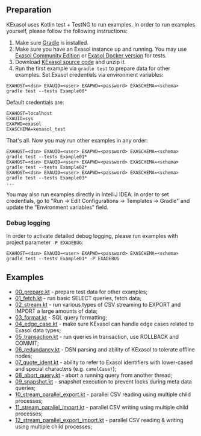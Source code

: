## Preparation

KExasol uses Kotlin test + TestNG to run examples. In order to run examples yourself, please follow the following instructions:

1. Make sure [Gradle](https://gradle.org/install/) is installed.
2. Make sure you have an Exasol instance up and running. You may use [Exasol Community Edition](https://www.exasol.com/portal/display/DOWNLOAD/Free+Trial) or [Exasol Docker version](https://github.com/exasol/docker-db) for tests.
3. Download [KExasol source code](https://github.com/badoo/kexasol/archive/master.zip) and unzip it.
4. Run the first example via `gradle test` to prepare data for other examples. Set Exasol credentials via environment variables:

```
EXAHOST=<dsn> EXAUID=<user> EXAPWD=<password> EXASCHEMA=<schema> gradle test --tests Example00*
```

Default credentials are:

```
EXAHOST=localhost
EXAUID=sys
EXAPWD=exasol
EXASCHEMA=kexasol_test
```

That's all. Now you may run other examples in any order:

```
EXAHOST=<dsn> EXAUID=<user> EXAPWD=<password> EXASCHEMA=<schema> gradle test --tests Example01*
EXAHOST=<dsn> EXAUID=<user> EXAPWD=<password> EXASCHEMA=<schema> gradle test --tests Example02*
EXAHOST=<dsn> EXAUID=<user> EXAPWD=<password> EXASCHEMA=<schema> gradle test --tests Example03*
...
```

You may also run examples directly in IntelliJ IDEA. In order to set credentials, go to "Run -> Edit Configurations -> Templates -> Gradle" and update the "Environment variables" field.

### Debug logging

In order to activate detailed debug logging, please run examples with project parameter `-P EXADEBUG`:

```
EXAHOST=<dsn> EXAUID=<user> EXAPWD=<password> EXASCHEMA=<schema> gradle test --tests Example01* -P EXADEBUG
```

## Examples

- [00_prepare.kt](/examples/00_prepare.kt) - prepare test data for other examples;
- [01_fetch.kt](/examples/01_fetch.kt) - run basic SELECT queries, fetch data;
- [02_stream.kt](/examples/02_stream.kt) - run various types of CSV streaming to EXPORT and IMPORT a large amounts of data;
- [03_format.kt](/examples/03_format.kt) - SQL query formatting;
- [04_edge_case.kt](/examples/04_edge_case.kt) - make sure KExasol can handle edge cases related to Exasol data types;
- [05_transaction.kt](/examples/05_transaction.kt) - run queries in transaction, use ROLLBACK and COMMIT;
- [06_redundancy.kt](/examples/06_redundancy.kt) - DSN parsing and ability of KExasol to tolerate offline nodes;
- [07_quote_ident.kt](/examples/07_quote_ident.kt) - ability to refer to Exasol identifiers with lower-cased and special characters (e.g. `camelCase!`);
- [08_abort_query.kt](/examples/08_abort_query.kt) - abort a running query from another thread;
- [09_snapshot.kt](/examples/09_snapshot.kt) - snapshot execution to prevent locks during meta data queries;
- [10_stream_parallel_export.kt](/examples/10_stream_parallel_export.kt) - parallel CSV reading using multiple child processes;
- [11_stream_parallel_import.kt](/examples/11_stream_parallel_import.kt) - parallel CSV writing using multiple child processes;
- [12_stream_parallel_export_import.kt](/examples/12_stream_parallel_export_import.kt) - parallel CSV reading & writing using multiple child processes;

